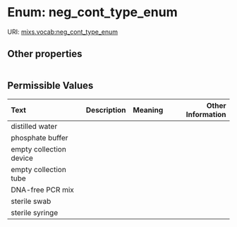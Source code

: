 
# Enum: neg_cont_type_enum




URI: [mixs.vocab:neg_cont_type_enum](https://w3id.org/mixs/vocab/neg_cont_type_enum)


## Other properties

|  |  |  |
| --- | --- | --- |

## Permissible Values

| Text | Description | Meaning | Other Information |
| :--- | :---: | :---: | ---: |
| distilled water |  |  |  |
| phosphate buffer |  |  |  |
| empty collection device |  |  |  |
| empty collection tube |  |  |  |
| DNA-free PCR mix |  |  |  |
| sterile swab |  |  |  |
| sterile syringe |  |  |  |

